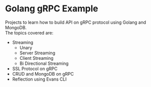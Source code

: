 # Golang gRPC Example
Projects to learn how to build API on gRPC protocol using Golang and MongoDB.  
The topics covered are:
* Streaming
  * Unary
  * Server Streaming
  * Client Streaming
  * Bi Directional Streaming
* SSL Protocol on gRPC
* CRUD and MongoDB on gRPC
* Reflection using Evans CLI